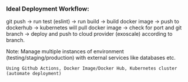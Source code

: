 ### Ideal Deployment Workflow:

git push → run test (eslint) → run build → build docker image → push to dockerhub → kubernetes will pull docker image → check for port and git branch → deploy and push to cloud provider (exoscale) according to branch.

Note: Manage multiple instances of environment (testing/staging/production) with external services like databases etc.

`Using Github Actions, Docker Image/Docker Hub, Kubernetes cluster (automate deployment)`
